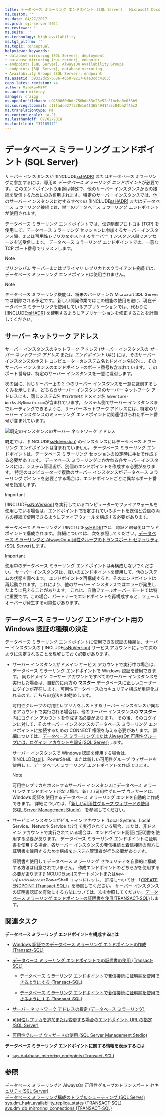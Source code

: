 ```yaml
---
title: データベース ミラーリング エンドポイント (SQL Server) | Microsoft Docs
ms.custom: ''
ms.date: 04/27/2017
ms.prod: sql-server-2014
ms.reviewer: ''
ms.suite: ''
ms.technology: high-availability
ms.tgt_pltfrm: ''
ms.topic: conceptual
helpviewer_keywords:
- database mirroring [SQL Server], deployment
- database mirroring [SQL Server], endpoint
- endpoints [SQL Server], AlwaysOn Availability Groups
- endpoints [SQL Server], database mirroring
- Availability Groups [SQL Server], endpoint
ms.assetid: 39332dc5-678e-4650-9217-6aa3cdc41635
caps.latest.revision: 44
author: MikeRayMSFT
ms.author: mikeray
manager: craigg
ms.openlocfilehash: e9250860dbdc750bda53e28e52a31bcbe0e038b9
ms.sourcegitcommit: c18fadce27f330e1d4f36549414e5c84ba2f46c2
ms.translationtype: MT
ms.contentlocale: ja-JP
ms.lasthandoff: 07/02/2018
ms.locfileid: "37185171"
---
```

# <a name="the-database-mirroring-endpoint-sql-server"></a>データベース ミラーリング エンドポイント (SQL Server)
  サーバー インスタンスが [!INCLUDE[ssHADR](../../includes/sshadr-md.md)] またはデータベース ミラーリングに参加するには、専用の *データベース ミラーリング エンドポイント*が必要です。 このエンドポイントの用途は特殊で、他のサーバー インスタンスからの接続を受信するためにのみ使用されます。 特定のサーバー インスタンスでは、他のサーバー インスタンスに対するすべての [!INCLUDE[ssHADR](../../includes/sshadr-md.md)] またはデータベース ミラーリング接続では、単一のデータベース ミラーリング エンドポイントが使用されます。  
  
 データベース ミラーリング エンドポイントでは、伝送制御プロトコル (TCP) を使用して、データベース ミラーリング セッションに参加するサーバー インスタンス間、または可用性レプリカをホストするサーバー インスタンス間でメッセージを送受信します。 データベース ミラーリング エンドポイントでは、一意な TCP ポート番号でリッスンします。  
  
> [!NOTE]  
>  プリンシパル サーバーまたはプライマリ レプリカとのクライアント接続では、データベース ミラーリング エンドポイントは使用されません。  
  
> [!NOTE]  
>  データベース ミラーリング機能は、将来のバージョンの Microsoft SQL Server では削除される予定です。 新しい開発作業ではこの機能の使用を避け、現在データベース ミラーリングを使用しているアプリケーションでは、代わりに [!INCLUDE[ssHADR](../../includes/sshadr-md.md)] を使用するようにアプリケーションを修正することを計画してください。  
  
  
##  <a name="ServerNetworkAddress"></a> サーバー ネットワーク アドレス  
 サーバー インスタンスのネットワーク アドレス (サーバー インスタンスの *サーバー ネットワーク アドレス* または *エンドポイント URL*) には、そのサーバー インスタンスのホスト コンピューターのシステム名とドメイン名以外に、そのサーバー インスタンスのエンドポイントのポート番号も含まれています。 このポート番号は、特定のサーバー インスタンスを一意に識別します。  
  
 次の図に、同じサーバー上の 2 つのサーバー インスタンスを一意に識別するしくみを示します。 どちらのサーバー インスタンスのサーバー ネットワーク アドレスにも、同じシステム名 `MYSYSTEM`とドメイン名 `Adventure-Works.MyDomain.com`が含まれています。 システム側でサーバー インスタンスまでルーティングできるように、サーバー ネットワーク アドレスには、特定のサーバー インスタンスのミラーリング エンドポイントに関連付けられたポート番号が含まれています。  
  
 ![既定のインスタンスのサーバー ネットワーク アドレス](../media/dbm-2-instances-ports-1-system.gif "既定のインスタンスのサーバー ネットワーク アドレス")  
  
 既定では、 [!INCLUDE[ssNoVersion](../../includes/ssnoversion-md.md)] のインスタンスにはデータベース ミラーリング エンドポイントは含まれていません。 データベース ミラーリング エンドポイントは、データベース ミラーリング セッションの設定時に手動で作成する必要があります。 データベース ミラーリングにかかわる各サーバー インスタンスには、システム管理者が、別個のエンドポイントを作成する必要があります。 特定のコンピューターで複数のサーバー インスタンスがデータベース ミラーリング ポイントを必要とする場合は、エンドポイントごとに異なるポート番号を指定します。  
  
> [!IMPORTANT]  
>  [!INCLUDE[ssNoVersion](../../includes/ssnoversion-md.md)] を実行しているコンピューターでファイアウォールを使用している場合は、エンドポイントで指定されているポートを送信と受信の両方の接続で使用できるようにファイアウォールを構成する必要があります。  
  
 データベース ミラーリングと [!INCLUDE[ssHADR](../../includes/sshadr-md.md)]では、認証と暗号化はエンドポイントで構成されます。 詳細については、次を参照してください。[データベース ミラーリングと AlwaysOn 可用性グループのトランスポート セキュリティ&#40;SQL Server&#41;](transport-security-database-mirroring-always-on-availability.md)します。  
  
> [!IMPORTANT]  
>  使用中のデータベース ミラーリング エンドポイントは再構成しないでください。 サーバー インスタンスは、互いのエンドポイントを使用して、他のシステムの状態を調べます。 エンドポイントを再構成すると、そのエンドポイントは再起動されます。これにより、他のサーバー インスタンスではエラーが発生したように見えることがあります。 これは、自動フェールオーバー モードでは特に重要です。この場合、パートナーでエンドポイントを再構成すると、フェールオーバーが発生する可能性があります。  
  
  
##  <a name="EndpointAuthenticationTypes"></a> データベース ミラーリング エンドポイント用の Windows 認証の種類の決定  
 データベース ミラーリング エンドポイントに使用できる認証の種類は、サーバー インスタンスの [!INCLUDE[ssNoVersion](../../includes/ssnoversion-md.md)] サービス アカウントによって次のように決定されることを理解しておく必要があります。  
  
-   サーバー インスタンスがドメイン サービス アカウントで実行中の場合は、データベース ミラーリング エンドポイントで Windows 認証を使用できます。 同じドメイン ユーザー アカウントですべてのサーバー インスタンスを実行した場合は、自動的に両方の **マスター** データベースに正しいユーザー ログインが存在します。 可用性データベースのセキュリティ構成が単純化されるので、こちらの方法をお勧めします。  
  
     可用性グループの可用性レプリカをホストするサーバー インスタンスが異なるアカウントで実行される場合は、他のサーバー インスタンスの **マスター** 内にログイン アカウントを作成する必要があります。 その後、そのログインに対して、そのサーバー インスタンスのデータベース ミラーリング エンドポイントに接続するための CONNECT 権限を与える必要があります。 詳細については、[データベース ミラーリングまたは AlwaysOn 可用性グループには、ログイン アカウントを設定&#40;SQL Server&#41;](set-up-login-accounts-database-mirroring-always-on-availability.md)します。  
  
     サーバー インスタンスで Windows 認証を使用する場合は、 [!INCLUDE[tsql](../../includes/tsql-md.md)]、PowerShell、または新しい可用性グループ ウィザードを使用して、データベース ミラーリング エンドポイントを作成できます。  
  
    > [!NOTE]  
    >  可用性レプリカをホストするサーバー インスタンスにデータベース ミラーリング エンドポイントがない場合、新しい可用性グループ ウィザードは、Windows 認証を使用するデータベース ミラーリング エンドを自動的に作成できます。 詳細については、「[新しい可用性グループ ウィザードの使用 &#40;SQL Server Management Studio&#41;](../availability-groups/windows/use-the-availability-group-wizard-sql-server-management-studio.md)」を参照してください。  
  
-   サービス インスタンスがビルトイン アカウント (Local System、Local Service、Network Service など) で実行されている場合、または、非ドメイン アカウントで実行されている場合は、エンドポイント認証に証明書を使用する必要があります。 データベース ミラーリング エンドポイントに証明書を使用する場合、各サーバー インスタンスの発信接続と着信接続の両方に証明書を使用するための構成をシステム管理者が行う必要があります。  
  
     証明書を使用してデータベース ミラーリング セキュリティを自動的に構成する方法は用意されていません。 作成エンドポイントのどちらかを使用する必要があります[!INCLUDE[tsql](../../includes/tsql-md.md)]ステートメントまたは`New-SqlHadrEndpoint`PowerShell コマンドレット。 詳細については、「[CREATE ENDPOINT &#40;Transact-SQL&#41;](/sql/t-sql/statements/create-endpoint-transact-sql)」を参照してください。 サーバー インスタンスの証明書認証を有効にする方法については、次を参照してください。[データベース ミラーリング エンドポイントの証明書を使用&#40;TRANSACT-SQL&#41;](use-certificates-for-a-database-mirroring-endpoint-transact-sql.md)します。  
  
  
##  <a name="RelatedTasks"></a> 関連タスク  
 **データベース ミラーリング エンドポイントを構成するには**  
  
-   [Windows 認証でのデータベース ミラーリング エンドポイントの作成 &#40;Transact-SQL&#41;](create-a-database-mirroring-endpoint-for-windows-authentication-transact-sql.md)  
  
-   [データベース ミラーリング エンドポイントでの証明書の使用 &#40;Transact-SQL&#41;](use-certificates-for-a-database-mirroring-endpoint-transact-sql.md)  
  
    -   [データベース ミラーリング エンドポイントで発信接続に証明書を使用できるようにする &#40;Transact-SQL&#41;](database-mirroring-use-certificates-for-outbound-connections.md)  
  
    -   [データベース ミラーリング エンドポイントで着信接続に証明書を使用できるようにする &#40;Transact-SQL&#41;](database-mirroring-use-certificates-for-inbound-connections.md)  
  
-   [サーバー ネットワーク アドレスの指定 &#40;データベース ミラーリング&#41;](specify-a-server-network-address-database-mirroring.md)  
  
-   [可用性レプリカを追加または変更する場合のエンドポイント URL の指定 &#40;SQL Server&#41;](../availability-groups/windows/specify-endpoint-url-adding-or-modifying-availability-replica.md)  
  
-   [可用性グループ ウィザードの使用 &#40;SQL Server Management Studio&#41;](../../ssms/sql-server-management-studio-ssms.md)  
  
 **データベース ミラーリング エンドポイントに関する情報を表示するには**  
  
-   [sys.database_mirroring_endpoints &#40;Transact-SQL&#41;](/sql/relational-databases/system-catalog-views/sys-database-mirroring-endpoints-transact-sql)  
  
  
## <a name="see-also"></a>参照  
 [データベース ミラーリングと AlwaysOn 可用性グループのトランスポート セキュリティ&#40;SQL Server&#41;](transport-security-database-mirroring-always-on-availability.md)   
 [データベース ミラーリング構成のトラブルシューティング &#40;SQL Server&#41;](troubleshoot-database-mirroring-configuration-sql-server.md)   
 [sys.dm_hadr_availability_replica_states &#40;TRANSACT-SQL&#41;](/sql/relational-databases/system-dynamic-management-views/sys-dm-hadr-availability-replica-states-transact-sql)   
 [sys.dm_db_mirroring_connections &#40;TRANSACT-SQL&#41;](/sql/relational-databases/system-dynamic-management-views/database-mirroring-sys-dm-db-mirroring-connections)  
  
  
